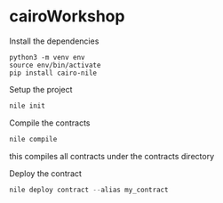 # cairoWorkshop

Install the dependencies
```
python3 -m venv env
source env/bin/activate
pip install cairo-nile
```

Setup the project

```js
nile init
```
Compile the contracts
```js
nile compile
```
this compiles all contracts under the contracts directory

Deploy the contract 

```js
nile deploy contract --alias my_contract
``` 


